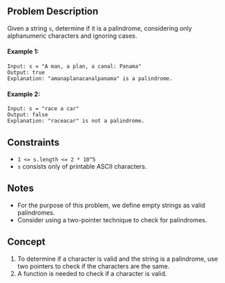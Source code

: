 ## Problem Description

Given a string `s`, determine if it is a palindrome, considering only alphanumeric characters and ignoring cases.

#### Example 1:
```plaintext
Input: s = "A man, a plan, a canal: Panama"
Output: true
Explanation: "amanaplanacanalpanama" is a palindrome.
```
#### Example 2:
```plaintext
Input: s = "race a car"
Output: false
Explanation: "raceacar" is not a palindrome.
```
## Constraints

- `1 <= s.length <= 2 * 10^5`
- `s` consists only of printable ASCII characters.

## Notes

- For the purpose of this problem, we define empty strings as valid palindromes.
- Consider using a two-pointer technique to check for palindromes.

## Concept
1. To determine if a character is valid and the string is a palindrome, use two pointers to check if the characters are the same.
2. A function is needed to check if a character is valid.
